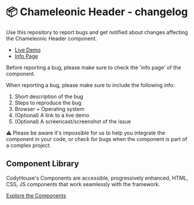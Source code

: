 # 📦 Chameleonic Header - changelog

Use this repository to report bugs and get notified about changes affecting the Chameleonic Header component.

- [Live Demo](https://codyhouse.co/ds/components/app/chameleonic-header)
- [Info Page](https://codyhouse.co/ds/components/info/chameleonic-header)

Before reporting a bug, please make sure to check the 'info page' of the component. 

When reporting a bug, please make sure to include the following info:

1. Short description of the bug
2. Steps to reproduce the bug
3. Browser + Operating system
4. (Optional) A link to a live demo
5. (Optional) A screencast/screenshot of the issue

⚠️ Please be aware it's impossible for us to help you integrate the component in your code, or check for bugs when the component is part of a complex project.

## Component Library

CodyHouse's Components are accessible, progressively enhanced, HTML, CSS, JS components that work seamlessly with the framework.

[Explore the Components](https://codyhouse.co/ds/components)
